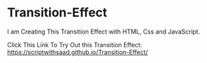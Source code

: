 # Transition-Effect
I am Creating This Transition Effect with HTML, Css and JavaScript.

Click This Link To Try Out this Transition Effect:
https://scriptwithsaad.github.io/Transition-Effect/
